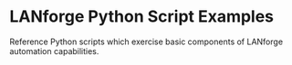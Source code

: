 # LANforge Python Script Examples

Reference Python scripts which exercise basic components of LANforge automation capabilities.
